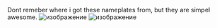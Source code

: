 Dont remeber where i got these nameplates from, but they are simpel awesome.
![изображение](https://github.com/user-attachments/assets/c5e55475-77f3-4d4a-902b-25825ad9363c)
![изображение](https://github.com/user-attachments/assets/7d0e1ad3-f9bd-44b2-9073-2687a15792d8)
